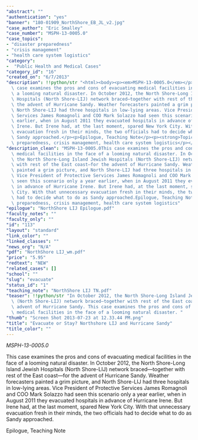 ```yaml
---
"abstract": ""
"authentication": "yes"
"banner": "180-01909_NorthShore_EB_JL_v2.jpg"
"case_author": "Eric Smalley"
"case_number": "MSPH-13-0005.0"
"case_topics":
- "disaster preparedness"
- "crisis management"
- "health care system logistics"
"category": 
-  "Public Health and Medical Cases"
"category_id": "16"
"created_on": "6/7/2013"
"description": !!python/str "<html><body><p><em>MSPH-13-0005.0</em></p><p></p><p>This\
  \ case examines the pros and cons of evacuating medical facilities in the face of\
  \ a looming natural disaster. In October 2012, the North Shore-Long Island Jewish\
  \ Hospitals (North Shore-LIJ) network braced—together with rest of the East coast—for\
  \ the advent of Hurricane Sandy. Weather forecasters painted a grim picture, and\
  \ North Shore-LIJ had three hospitals in low-lying areas. Vice President of Protective\
  \ Services James Romagnoli and COO Mark Solazzo had seen this scenario only a year\
  \ earlier, when in August 2011 they evacuated hospitals in advance of Hurricane\
  \ Irene. But Irene had, at the last moment, spared New York City. With that unnecessary\
  \ evacuation fresh in their minds, the two officials had to decide what to do as\
  \ Sandy approached.</p><p>Epilogue, Teaching Note</p><p><strong>Topics: </strong>disaster\
  \ preparedness, crisis management, health care system logistics</p></body></html>"
"description_clean": "MSPH-13-0005.0This case examines the pros and cons of evacuating\
  \ medical facilities in the face of a looming natural disaster. In October 2012,\
  \ the North Shore-Long Island Jewish Hospitals (North Shore-LIJ) network braced—together\
  \ with rest of the East coast—for the advent of Hurricane Sandy. Weather forecasters\
  \ painted a grim picture, and North Shore-LIJ had three hospitals in low-lying areas.\
  \ Vice President of Protective Services James Romagnoli and COO Mark Solazzo had\
  \ seen this scenario only a year earlier, when in August 2011 they evacuated hospitals\
  \ in advance of Hurricane Irene. But Irene had, at the last moment, spared New York\
  \ City. With that unnecessary evacuation fresh in their minds, the two officials\
  \ had to decide what to do as Sandy approached.Epilogue, Teaching NoteTopics: disaster\
  \ preparedness, crisis management, health care system logistics"
"epilogue": "NorthShore LIJ Epilogue.pdf"
"faculty_notes": ""
"faculty_only": ""
"id": "113"
"layout": "standard"
"link_color": ""
"linked_classes": ""
"news_org": "N/A"
"pdf": "NorthShore LIJ_wm.pdf"
"price": "5.95"
"redtext": "NEW"
"related_cases": []
"school": ""
"slug": "evacuate"
"status_id": "1"
"teaching_note": "NorthShore LIJ TN.pdf"
"teaser": !!python/str "In October 2012, the North Shore-Long Island Jewish Hospitals\
  \ (North Shore-LIJ) network braced—together with rest of the East coast—for the\
  \ advent of Hurricane Sandy. This case examines the pros and cons of evacuating\
  \ medical facilities in the face of a looming natural disaster. "
"thumb": "Screen Shot 2013-07-23 at 12.33.44 PM.png"
"title": "Evacuate or Stay? Northshore LIJ and Hurricane Sandy"
"title_color": ""
---
```

<html><body><p><em>MSPH-13-0005.0</em></p><p>This case examines the pros and cons of evacuating medical facilities in the face of a looming natural disaster. In October 2012, the North Shore-Long Island Jewish Hospitals (North Shore-LIJ) network braced—together with rest of the East coast—for the advent of Hurricane Sandy. Weather forecasters painted a grim picture, and North Shore-LIJ had three hospitals in low-lying areas. Vice President of Protective Services James Romagnoli and COO Mark Solazzo had seen this scenario only a year earlier, when in August 2011 they evacuated hospitals in advance of Hurricane Irene. But Irene had, at the last moment, spared New York City. With that unnecessary evacuation fresh in their minds, the two officials had to decide what to do as Sandy approached.</p><p>Epilogue, Teaching Note</p></body></html>
